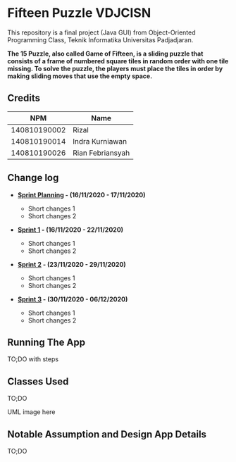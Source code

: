 # Fifteen Puzzle VDJCISN

This repository is a final project (Java GUI) from Object-Oriented Programming Class, Teknik Informatika Universitas Padjadjaran. 

**The 15 Puzzle, also called Game of Fifteen, is a sliding puzzle that consists of a frame of numbered square tiles in random order with one tile missing. To solve the puzzle, the players must place the tiles in order by making sliding moves that use the empty space.**

## Credits
| NPM           | Name                         |
| ------------- |---------------------------   |
| 140810190002  | Rizal    |
| 140810190014  | Indra Kurniawan              |
| 140810190026  | Rian Febriansyah             |

## Change log
- **[Sprint Planning](changelog/sprint-planning.md) - (16/11/2020 - 17/11/2020)** 
   -  Short changes 1
   - Short changes 2

- **[Sprint 1](changelog/sprint-1.md) - (16/11/2020 - 22/11/2020)** 
   - Short changes 1
   - Short changes 2

- **[Sprint 2](changelog/sprint-2.md) - (23/11/2020 - 29/11/2020)** 
   - Short changes 1
   - Short changes 2
   
- **[Sprint 3](changelog/sprint-3.md) - (30/11/2020 - 06/12/2020)** 
   - Short changes 1
   - Short changes 2

## Running The App

TO;DO with steps

## Classes Used

TO;DO

UML image here

## Notable Assumption and Design App Details

TO;DO
